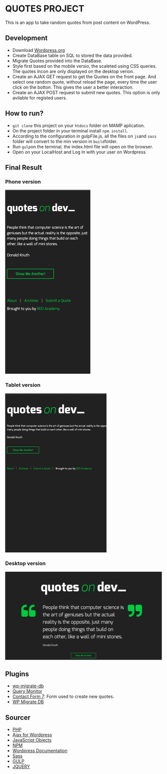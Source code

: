 # QUOTES PROJECT

This is an app to take random quotes from post content on WordPress.

## Development 

+ Download [Wordpress.org](https://wordpress.org/)
+ Create DataBase table on SQL to stored the data provided.
+ Migrate Quotes provided into the DataBase.
+ Style first based on the mobile versio, the scaleted using CSS queries. The quotes incon are only displayed on the desktop verion.
+ Create an AJAX GET request to get the Quotes on the front page. And select one random quote, without reload the page, every time the user click on the botton. This gives the user a better interaction.
+ Create an AJAX POST request to submit new quotes. This option is only avilable for registed users.


##  How to run?

 + `git clone` this project on your `htdocs` folder on MAMP aplication.
 + On the project folder in your terminal install `npm install`. 
 + According to the configuration in gulpFile.js, all the files on `js`and `sass` folder will convert to the min version in `build`folder.
 + Run `gulp`on the terminal, the index.html file will open on the browser.
 + Open on your LocalHost and Log In with your user on Wordpress
 

 
## Final Result

### Phone version
![alt text](mobile.png)

### Tablet version
![alt text](tablet.png)

### Desktop version
![alt text](desktop.png)


 ## Plugins
  + [wp-migrate-db](https://es.wordpress.org/plugins/wp-migrate-db/)
  + [Query Monitor](https://wordpress.org/plugins/query-monitor/)
  + [Contact Form 7](https://wordpress.org/plugins/contact-form-7/): Form used to create new quotes.
  + [WP Migrate DB](https://wordpress.org/plugins/wp-migrate-db/)

 
 ## Sourcer
  + [PHP](https://www.php.net/docs.php)
  + [Ajax for Wordpress](https://codex.wordpress.org/AJAX)
  + [JavaScript Objects](https://www.w3schools.com/js/js_objects.asp)
  + [NPM](https://www.npmjs.com)
  + [Wordpress Documentation](https://developer.wordpress.org/)
  + [Sass](https://sass-lang.com/)
  + [GULP](https://gulpjs.com/)
  + [JQUERY](https://jquery.com/)

  
